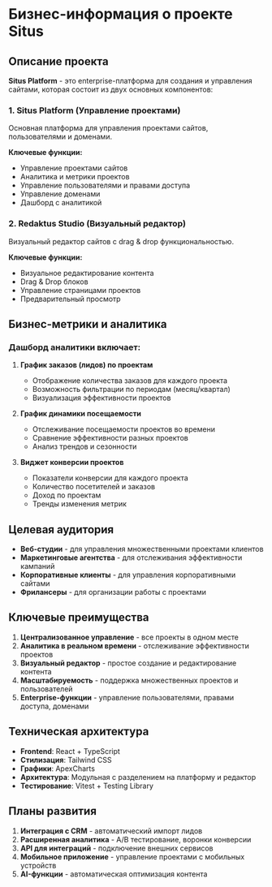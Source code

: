 # Бизнес-информация о проекте Situs

## Описание проекта

**Situs Platform** - это enterprise-платформа для создания и управления сайтами, которая состоит из двух основных компонентов:

### 1. Situs Platform (Управление проектами)
Основная платформа для управления проектами сайтов, пользователями и доменами.

**Ключевые функции:**
- Управление проектами сайтов
- Аналитика и метрики проектов
- Управление пользователями и правами доступа
- Управление доменами
- Дашборд с аналитикой

### 2. Redaktus Studio (Визуальный редактор)
Визуальный редактор сайтов с drag & drop функциональностью.

**Ключевые функции:**
- Визуальное редактирование контента
- Drag & Drop блоков
- Управление страницами проектов
- Предварительный просмотр

## Бизнес-метрики и аналитика

### Дашборд аналитики включает:

1. **График заказов (лидов) по проектам**
   - Отображение количества заказов для каждого проекта
   - Возможность фильтрации по периодам (месяц/квартал)
   - Визуализация эффективности проектов

2. **График динамики посещаемости**
   - Отслеживание посещаемости проектов во времени
   - Сравнение эффективности разных проектов
   - Анализ трендов и сезонности

3. **Виджет конверсии проектов**
   - Показатели конверсии для каждого проекта
   - Количество посетителей и заказов
   - Доход по проектам
   - Тренды изменения метрик

## Целевая аудитория

- **Веб-студии** - для управления множественными проектами клиентов
- **Маркетинговые агентства** - для отслеживания эффективности кампаний
- **Корпоративные клиенты** - для управления корпоративными сайтами
- **Фрилансеры** - для организации работы с проектами

## Ключевые преимущества

1. **Централизованное управление** - все проекты в одном месте
2. **Аналитика в реальном времени** - отслеживание эффективности проектов
3. **Визуальный редактор** - простое создание и редактирование контента
4. **Масштабируемость** - поддержка множественных проектов и пользователей
5. **Enterprise-функции** - управление пользователями, правами доступа, доменами

## Техническая архитектура

- **Frontend**: React + TypeScript
- **Стилизация**: Tailwind CSS
- **Графики**: ApexCharts
- **Архитектура**: Модульная с разделением на платформу и редактор
- **Тестирование**: Vitest + Testing Library

## Планы развития

1. **Интеграция с CRM** - автоматический импорт лидов
2. **Расширенная аналитика** - A/B тестирование, воронки конверсии
3. **API для интеграций** - подключение внешних сервисов
4. **Мобильное приложение** - управление проектами с мобильных устройств
5. **AI-функции** - автоматическая оптимизация контента 